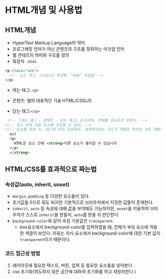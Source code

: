 # HTML개념 및 사용법

## HTML개념
- HyperText Markup Language의 약어
- 프로그래밍 언어가 아닌 콘텐츠의 구조를 정희하는 마크업 언어
- 웹 콘테츠의 의미와 구조를 정의
- 확장자 `.html`

```html
<p class="web">
  <!-- p는 태그, class는 속성명, "web" 속성값 -->
</p>
```

- 여는 태그: `<p>`

- 콘텐츠:
  웹의 대표적인 기술 HTML/CSS/JS

- 닫는 태그:`</p>`

```html
 <!-- (여는 태그 - 콘텐츠 - 닫는 태그) 순서이며, 전체를 요소라고 부른다. -->
<!-- 요소 안에 다른 요소를 작성할 수 있다. -->
<!-- 요소를 작성 시, 태그의 위치 조심하자. 실제적으로는 코드가 작동은 하지만 추후 개발에 예기치 못한 오류가 될 수도 있다. -->
  ex)
  <p>
    HTML은 요소 안에 <strong>다른 요소가 들어갈 수 있습니다
  </p>
  </strong>
```

## HTML/CSS를 효과적으로 짜는법

### 속성값(auto, inherit, unset)

- `margin`, `padding` 등 다양한 요소들이 있다.
- 초기값을 0으로 줘도 되지만 기본적으로 브라우저에서 지정한 값들이 존재한다.
- `inherit`, `auto` 등 속성에 대해 값을 부여해도 가능하지만, `unset`을 이용하여 브라우저가 스스로 `inherit`을 받을지, `auto`를 받을 지 판단한다.
- `background-color`와 같이 속성 기본값은 `transparent`.
  - box요소에서 background-color를 입력하였을 떄, 전체가 부모 요소에 적용한 색깔이 보인다. 이유는 자식 요소에서 background-color에 대한 기본 값이 `transparent`이기 때문이다.

### 코드 접근성 방법

1. 레이아웃에 필요한 텍스트, 버튼, 입력 등 필요한 요소들을 넣어본다.
2. css 초기화(의도하지 않은 공간에 대하여 초기화를 하고 재정의한다.)
